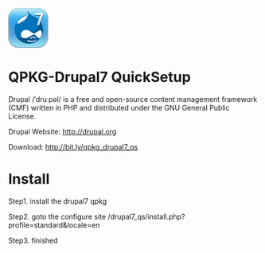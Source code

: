 ![image](https://github.com/yutin1987/QPKG-Drupal7_QuickSetup/raw/master/icon/drupal7_quicksetup_80.gif)

QPKG-Drupal7 QuickSetup
=========
Drupal /ˈdruːpəl/ is a free and open-source content management framework (CMF) written in PHP and distributed under the GNU General Public License.

Drupal Website: http://drupal.org

Download: http://bit.ly/qpkg_drupal7_qs

Install
=========
Step1. install the drupal7 qpkg

Step2. goto the configure site
       /drupal7_qs/install.php?profile=standard&locale=en

Step3. finished
